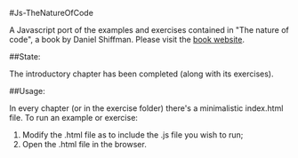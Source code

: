 #Js-TheNatureOfCode

A Javascript port of the examples and exercises contained in "The nature of code", a book by Daniel Shiffman. 
Please visit the [book website](http://natureofcode.com/book).

##State:

The introductory chapter has been completed (along with its exercises).

##Usage:

In every chapter (or in the exercise folder) there's a minimalistic index.html file. 
To run an example or exercise: 
  1. Modify the .html file as to include the .js file you wish to run;
  2. Open the .html file in the browser.
